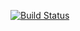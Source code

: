 [![Build Status](https://dev.azure.com/vinodnov1/Project%20A/_apis/build/status%2Ffirstorg.WebApp?branchName=main)](https://dev.azure.com/vinodnov1/Project%20A/_build/latest?definitionId=52&branchName=main)

